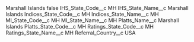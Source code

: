 <?xml version="1.0" encoding="UTF-8"?>
<CustomMetadata xmlns="http://soap.sforce.com/2006/04/metadata" xmlns:xsi="http://www.w3.org/2001/XMLSchema-instance" xmlns:xsd="http://www.w3.org/2001/XMLSchema">
    <label>Marshall Islands</label>
    <protected>false</protected>
    <values>
        <field>IHS_State_Code__c</field>
        <value xsi:type="xsd:string">MH</value>
    </values>
    <values>
        <field>IHS_State_Name__c</field>
        <value xsi:type="xsd:string">Marshall Islands</value>
    </values>
    <values>
        <field>Indices_State_Code__c</field>
        <value xsi:type="xsd:string">MH</value>
    </values>
    <values>
        <field>Indices_State_Name__c</field>
        <value xsi:type="xsd:string">MH</value>
    </values>
    <values>
        <field>MI_State_Code__c</field>
        <value xsi:type="xsd:string">MH</value>
    </values>
    <values>
        <field>MI_State_Name__c</field>
        <value xsi:type="xsd:string">MH</value>
    </values>
    <values>
        <field>Platts_Name__c</field>
        <value xsi:type="xsd:string">Marshall Islands</value>
    </values>
    <values>
        <field>Platts_State_Code__c</field>
        <value xsi:type="xsd:string">MH</value>
    </values>
    <values>
        <field>Ratings_State_Code__c</field>
        <value xsi:type="xsd:string">MH</value>
    </values>
    <values>
        <field>Ratings_State_Name__c</field>
        <value xsi:type="xsd:string">MH</value>
    </values>
    <values>
        <field>Referral_Country__c</field>
        <value xsi:type="xsd:string">USA</value>
    </values>
</CustomMetadata>
